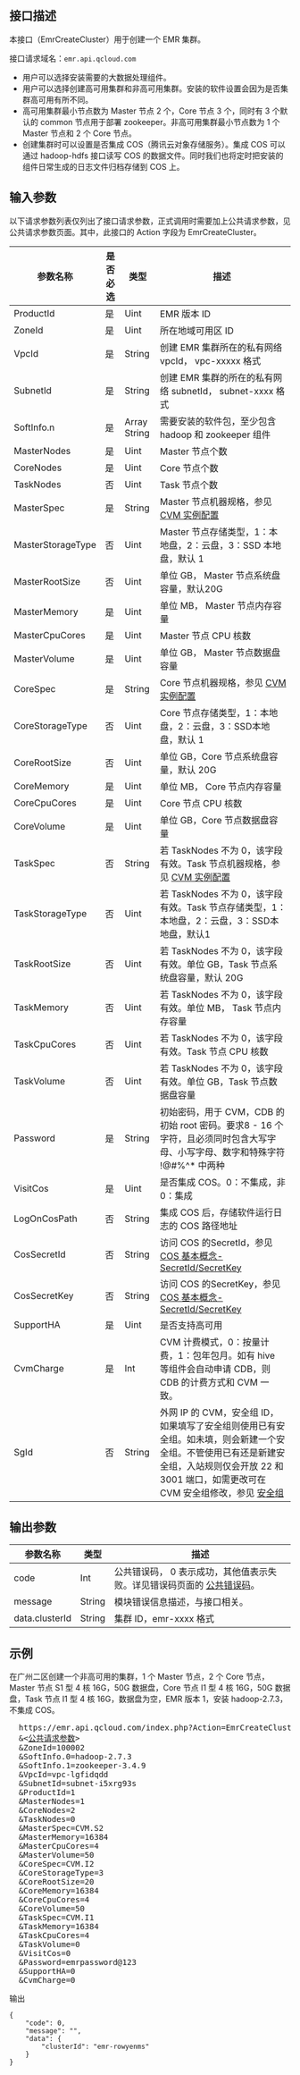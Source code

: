 ## 接口描述

本接口（EmrCreateCluster）用于创建一个 EMR 集群。

接口请求域名：`emr.api.qcloud.com`

- 用户可以选择安装需要的大数据处理组件。
- 用户可以选择创建高可用集群和非高可用集群。安装的软件设置会因为是否集群高可用有所不同。
- 高可用集群最小节点数为 Master 节点 2 个，Core 节点 3 个，同时有 3 个默认的 common 节点用于部署 zookeeper。非高可用集群最小节点数为 1 个 Master 节点和 2 个 Core 节点。
- 创建集群时可以设置是否集成 COS（腾讯云对象存储服务）。集成 COS 可以通过 hadoop-hdfs 接口读写 COS 的数据文件。同时我们也将定时把安装的组件日常生成的日志文件归档存储到 COS 上。

## 输入参数
以下请求参数列表仅列出了接口请求参数，正式调用时需要加上公共请求参数，见公共请求参数页面。其中，此接口的 Action 字段为 EmrCreateCluster。

| 参数名称 | 是否必选 | 类型 | 描述 |
| --------|---------|------|------|
| ProductId | 是 | Uint | EMR 版本 ID|
| ZoneId | 是 | Uint | 所在地域可用区 ID |
| VpcId | 是 | String | 创建 EMR 集群所在的私有网络 vpcId， vpc-xxxxx 格式 |
| SubnetId | 是 | String | 创建 EMR 集群的所在的私有网络 subnetId， subnet-xxxx 格式 |
| SoftInfo.n | 是 | Array String | 需要安装的软件包，至少包含 hadoop 和 zookeeper 组件 |
| MasterNodes | 是 | Uint |  Master 节点个数 | 
| CoreNodes | 是 | Uint | Core 节点个数 |
| TaskNodes | 否 | Uint | Task 节点个数 |
| MasterSpec | 是 | String |  Master 节点机器规格，参见 [CVM 实例配置](https://cloud.tencent.com/document/product/213/2177)|
| MasterStorageType| 否 | Uint |  Master 节点存储类型，1：本地盘，2：云盘，3：SSD 本地盘，默认 1 |
| MasterRootSize | 否 | Uint | 单位 GB， Master 节点系统盘容量，默认20G |
| MasterMemory | 是 | Uint | 单位 MB，  Master 节点内存容量 |
| MasterCpuCores | 是 | Uint |  Master 节点 CPU 核数 |
| MasterVolume | 是 | Uint | 单位 GB， Master 节点数据盘容量 |
| CoreSpec | 是 | String | Core 节点机器规格，参见 [CVM 实例配置](https://cloud.tencent.com/document/product/213/2177)|
| CoreStorageType| 否 | Uint | Core 节点存储类型，1：本地盘，2：云盘，3：SSD本地盘，默认 1 |
| CoreRootSize | 否 | Uint | 单位 GB，Core 节点系统盘容量，默认 20G |
| CoreMemory | 是 | Uint | 单位 MB， Core 节点内存容量 |
| CoreCpuCores | 是 | Uint | Core 节点 CPU 核数 |
| CoreVolume | 是 | Uint | 单位 GB，Core 节点数据盘容量 |
| TaskSpec | 否 | String | 若 TaskNodes 不为 0，该字段有效。Task 节点机器规格，参见 [CVM 实例配置](https://cloud.tencent.com/document/product/213/2177)|
| TaskStorageType| 否 | Uint | 若 TaskNodes 不为 0，该字段有效。Task 节点存储类型，1：本地盘，2：云盘，3：SSD本地盘，默认1 |
| TaskRootSize | 否 | Uint | 若 TaskNodes 不为 0，该字段有效。单位 GB，Task 节点系统盘容量，默认 20G |
| TaskMemory | 否 | Uint | 若 TaskNodes 不为 0，该字段有效。单位 MB， Task 节点内存容量 |
| TaskCpuCores | 否 | Uint | 若 TaskNodes 不为 0，该字段有效。Task 节点 CPU 核数 |
| TaskVolume | 否 | Uint | 若 TaskNodes 不为 0，该字段有效。单位 GB，Task 节点数据盘容量 |
| Password | 是 | String | 初始密码，用于 CVM，CDB 的初始 root 密码。要求8 - 16 个字符，且必须同时包含大写字母、小写字母、数字和特殊字符 !@#%^* 中两种 |
| VisitCos | 是 | Uint | 是否集成 COS。0：不集成，非 0：集成 |
| LogOnCosPath | 否 | String | 集成 COS 后，存储软件运行日志的 COS 路径地址|
| CosSecretId | 否 | String | 访问 COS 的SecretId，参见 [COS 基本概念-SecretId/SecretKey](https://cloud.tencent.com/document/product/436/6225) |
| CosSecretKey | 否 | String | 访问 COS 的SecretKey，参见 [COS 基本概念-SecretId/SecretKey](https://cloud.tencent.com/document/product/436/6225) |
| SupportHA | 是 | Uint | 是否支持高可用 |
| CvmCharge | 是 | Int | CVM 计费模式，0：按量计费，1：包年包月。如有 hive 等组件会自动申请 CDB，则 CDB 的计费方式和 CVM 一致。 |
| SgId | 否 | String | 外网 IP 的 CVM，安全组 ID，如果填写了安全组则使用已有安全组。如未填，则会新建一个安全组。不管使用已有还是新建安全组，入站规则仅会开放 22 和 3001 端口，如需更改可在 CVM 安全组修改，参见 [安全组](https://cloud.tencent.com/document/product/416/7596) |

## 输出参数

| 参数名称 | 类型 | 描述 |
|---------|---------|---------|
| code | Int | 公共错误码， 0 表示成功，其他值表示失败。详见错误码页面的 <a href="https://cloud.tencent.com/doc/api/372/%E9%94%99%E8%AF%AF%E7%A0%81#1.E3.80.81.E5.85.AC.E5.85.B1.E9.94.99.E8.AF.AF.E7.A0.81" title="公共错误码">公共错误码</a>。|
| message | String | 模块错误信息描述，与接口相关。|
| data.clusterId | String | 集群 ID，emr-xxxx 格式 |

## 示例

在广州二区创建一个非高可用的集群，1 个 Master 节点，2 个 Core 节点， Master 节点 S1 型 4 核 16G，50G 数据盘，Core 节点 I1 型 4 核 16G，50G 数据盘，Task 节点 I1 型 4 核 16G，数据盘为空，EMR 版本 1，安装 hadoop-2.7.3，不集成  COS。

<pre>
  https://emr.api.qcloud.com/index.php?Action=EmrCreateCluster
  &<<a href="https://cloud.tencent.com/doc/api/229/6976">公共请求参数</a>>
  &ZoneId=100002
  &SoftInfo.0=hadoop-2.7.3
  &SoftInfo.1=zookeeper-3.4.9
  &VpcId=vpc-lgfidqdd
  &SubnetId=subnet-i5xrg93s
  &ProductId=1
  &MasterNodes=1
  &CoreNodes=2
  &TaskNodes=0
  &MasterSpec=CVM.S2
  &MasterMemory=16384
  &MasterCpuCores=4
  &MasterVolume=50
  &CoreSpec=CVM.I2
  &CoreStorageType=3
  &CoreRootSize=20
  &CoreMemory=16384
  &CoreCpuCores=4
  &CoreVolume=50
  &TaskSpec=CVM.I1
  &TaskMemory=16384
  &TaskCpuCores=4
  &TaskVolume=0
  &VisitCos=0
  &Password=emrpassword@123
  &SupportHA=0
  &CvmCharge=0
</pre>

输出
```
{
    "code": 0,
    "message": "",
    "data": {
        "clusterId": "emr-rowyenms"
    }
}
```
